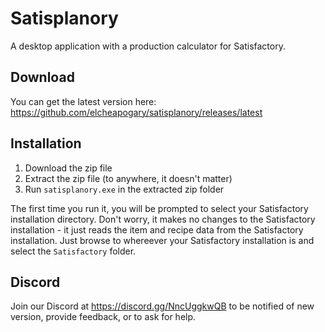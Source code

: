 # Satisplanory

A desktop application with a production calculator for Satisfactory.

## Download

You can get the latest version here: https://github.com/elcheapogary/satisplanory/releases/latest

## Installation

1. Download the zip file
2. Extract the zip file (to anywhere, it doesn't matter)
3. Run `satisplanory.exe` in the extracted zip folder

The first time you run it, you will be prompted to select your Satisfactory installation directory. Don't worry, it makes no changes to the Satisfactory installation - it just reads the item and recipe data from the Satisfactory installation. Just browse to whereever your Satisfactory installation is and select the `Satisfactory` folder.

## Discord

Join our Discord at https://discord.gg/NncUggkwQB to be notified of new version, provide feedback, or to ask for help.
